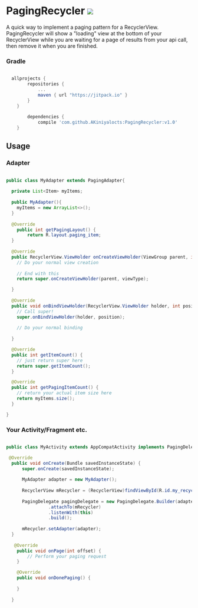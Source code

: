 # PagingRecycler [![](https://jitpack.io/v/AKiniyalocts/PagingRecycler.svg)](https://jitpack.io/#AKiniyalocts/PagingRecycler)

A quick way to implement a paging pattern for a RecyclerView. PagingRecycler will show a "loading" view at the bottom of your RecyclerView while you are waiting for a page of results from your api call, then remove it when you are finished.
### Gradle
```gradle 

  allprojects {
		repositories {
			...
			maven { url "https://jitpack.io" }
		}
	}
	
		dependencies {
	        compile 'com.github.AKiniyalocts:PagingRecycler:v1.0'
	}
```
## Usage
### Adapter
```java

public class MyAdapter extends PagingAdapter{
  
  private List<Item> myItems;
  
  public MyAdapter(){
    myItems = new ArrayList<>();
  }
  
  @Override
    public int getPagingLayout() {
        return R.layout.paging_item;
  }
  
  @Override
  public RecyclerView.ViewHolder onCreateViewHolder(ViewGroup parent, int viewType) {
    // Do your normal view creation
    
    // End with this
    return super.onCreateViewHolder(parent, viewType);

  }  
  
  @Override
  public void onBindViewHolder(RecyclerView.ViewHolder holder, int position) {
    // Call super!
    super.onBindViewHolder(holder, position);
        
    // Do your normal binding
    
  }

  @Override
  public int getItemCount() {
    // just return super here
    return super.getItemCount();
  }

  @Override
  public int getPagingItemCount() {
    // return your actual item size here
    return myItems.size();
  }

}
```

### Your Activity/Fragment etc.
```java

public class MyActivity extends AppCompatActivity implements PagingDelegate.OnPageListener{

 @Override
  public void onCreate(Bundle savedInstanceState) {
      super.onCreate(savedInstanceState);
      
      MyAdapter adapter = new MyAdapter();
      
      RecyclerView mRecycler = (RecyclerView)findViewById(R.id.my_recycler);
      
      PagingDelegate pagingDelegate = new PagingDelegate.Builder(adapter)
                .attachTo(mRecycler)
                .listenWith(this)
                .build();
                
      mRecycler.setAdapter(adapter);
  }
  
   @Override
    public void onPage(int offset) {
        // Perform your paging request
    }

    @Override
    public void onDonePaging() {
        
    }
    
  }

